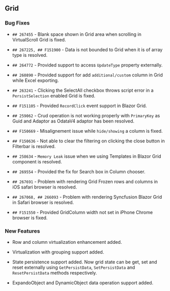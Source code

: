 ##  Grid

###    Bug Fixes

- `## 267455` - Blank space shown in Grid area when scrolling in VirtualScroll Grid is fixed.

- `## 267225, ## F151900` - Data is not bounded to Grid when it is of array type is resolved.

- `## 264772` - Provided support to access `UpdateType` property externally.

- `## 260890` - Provided support for add `additional/custom` column in Grid while Excel exporting.

- `## 263241` - Clicking the SelectAll checkbox throws script error in a `PersistSelection` enabled Grid is fixed.

- `## F151105` - Provided `RecordClick` event support in Blazor Grid.

- `## 259062` - Crud operation is not working properly with `PrimaryKey` as Guid and Adaptor as OdataV4 adaptor has been resolved.

- `## F150669` - Misalignement issue while `hide/showing` a column is fixed.

- `## F150636` - Not able to clear the filtering on clicking the close button in Filterbar is resolved.

- `## 258634` - `Memory Leak` issue when we using Templates in Blazor Grid component is resolved.

- `## 269554` - Provided the fix for Search box in Column chooser.

- `## 267691` - Problem with rendering Grid Frozen rows and columns in iOS safari browser is resolved.

- `## 267068, ## 266093` - Problem with rendering Syncfusion Blazor Grid in Safari browser is resolved.

- `## F151550` - Provided GridColumn width not set in iPhone Chrome browser is fixed.


###    New Features

- Row and column virtualization enhancement added.

- Virtualization with grouping support added.

- State persistence support added. Now grid state can be get, set and reset externally using `GetPersistData`, `SetPersistData` and `ResetPersistData` methods respectively.

- ExpandoObject and DynamicObject data operation support added.



